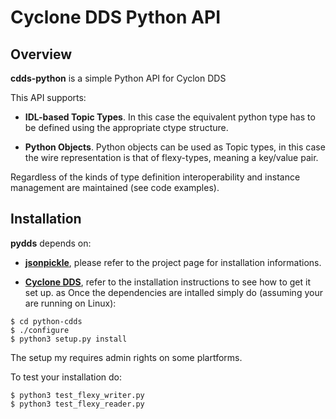 # Cyclone DDS Python API

## Overview
**cdds-python** is a simple Python API for Cyclon DDS

This API supports:

- **IDL-based Topic Types**. In this case the equivalent python type 
  has to be defined using the appropriate ctype structure.
  
- **Python Objects**. Python objects can be used as Topic types, in this
  case the wire representation is that of flexy-types, meaning a 
  key/value pair.
  
Regardless of the kinds of type definition interoperability and instance management are maintained (see code examples).

## Installation
**pydds** depends on:

- [**jsonpickle**](https://github.com/jsonpickle/jsonpickle), please refer to the project page for installation informations.

- [**Cyclone DDS**](https://github.com/eclipse-cyclonedds), refer to the installation instructions to see how to get it set up.
as
Once the dependencies are intalled simply do (assuming your are running on Linux):

```
$ cd python-cdds
$ ./configure
$ python3 setup.py install 
```


The setup my requires admin rights on some plartforms.

To test your installation do:


	$ python3 test_flexy_writer.py 
	$ python3 test_flexy_reader.py 





 
